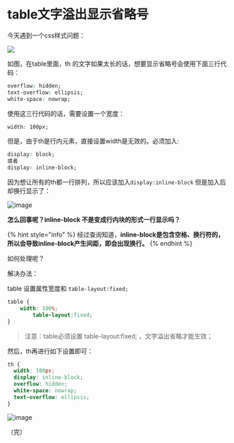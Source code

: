 # table文字溢出显示省略号

今天遇到一个css样式问题：

![](https://user-images.githubusercontent.com/23518990/113384759-51783f80-93b9-11eb-95f9-3c92b8ba345e.png)

如图，在table里面，th 的文字如果太长的话，想要显示省略号会使用下面三行代码：

```css
overflow: hidden;
text-overflow: ellipsis;
white-space: nowrap;
```

使用这三行代码的话，需要设置一个宽度：

```css
width: 100px;
```

但是，由于th是行内元素，直接设置width是无效的。必须加入:

```css
display: block;
或者
display: inline-block;
```

因为想让所有的th都一行排列，所以应该加入`display:inline-block` 但是加入后却换行显示了：

![image](https://user-images.githubusercontent.com/23518990/113384842-85ebfb80-93b9-11eb-8444-91c42f9d1b5f.png)

**怎么回事呢？inline-block 不是变成行内块的形式一行显示吗？**

{% hint style="info" %}
经过查询知道，**inline-block是包含空格、换行符的，所以会导致inline-block产生间距，即会出现换行。**
{% endhint %}

如何处理呢？

解决办法：

table 设置属性宽度和 `table-layout:fixed;`

```css
table {
    width: 100%;
        table-layout:fixed;
}
```

> 注意：table必须设置 table-layout:fixed; ，文字溢出省略才能生效；

然后，th再进行如下设置即可：

```css
th {
  width: 100px;
  display: inline-block;
  overflow: hidden;
  white-space: nowrap;
  text-overflow: ellipsis;
}
```

![image](https://user-images.githubusercontent.com/23518990/113384952-b9c72100-93b9-11eb-9679-7aed7f592502.png)

（完）

